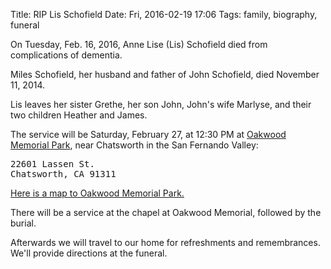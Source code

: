 Title: RIP Lis Schofield
Date: Fri, 2016-02-19 17:06
Tags: family, biography, funeral

On Tuesday, Feb. 16, 2016, Anne Lise (Lis) Schofield died from complications of dementia.

Miles Schofield, her husband and father of John Schofield, died November 11, 2014.

Lis leaves her sister Grethe, her son John, John's wife Marlyse, and their two children Heather and James.

The service will be Saturday, February 27, at 12:30 PM at [Oakwood Memorial Park](http://www.oakwoodmemorialcemetery.com/), near Chatsworth in the San Fernando Valley:
<pre>
22601 Lassen St.
Chatsworth, CA 91311
</pre>

[Here is a map to Oakwood Memorial Park.](https://goo.gl/maps/icSJ4duSZRN2)

There will be a service at the chapel at Oakwood Memorial, followed by the burial.

Afterwards we will travel to our home for refreshments and remembrances. We'll provide directions at the funeral.
